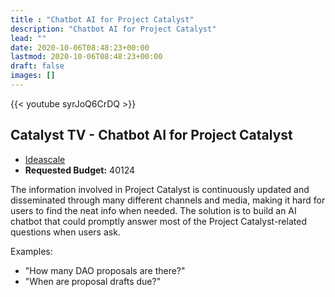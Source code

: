 ```yaml
---
title : "Chatbot AI for Project Catalyst"
description: "Chatbot AI for Project Catalyst"
lead: ""
date: 2020-10-06T08:48:23+00:00
lastmod: 2020-10-06T08:48:23+00:00
draft: false
images: []
---
```


{{<  youtube syrJoQ6CrDQ >}}

## Catalyst TV - Chatbot AI for Project Catalyst

- [Ideascale](https://cardano.ideascale.com/c/idea/421602)
- **Requested Budget:** 40124

The information involved in Project Catalyst is continuously updated and disseminated through many different channels and media, making it hard for users to find the neat info when needed.
The solution is to build an AI chatbot that could promptly answer most of the Project Catalyst-related questions when users ask.

Examples:

- "How many DAO proposals are there?"
- "When are proposal drafts due?"








